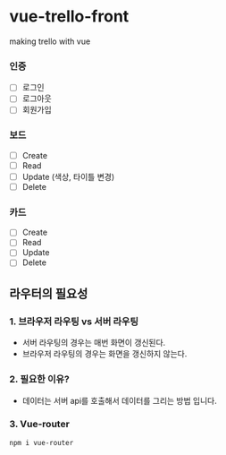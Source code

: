 # vue-trello-front

making trello with vue

### 인증

- [ ] 로그인
- [ ] 로그아웃
- [ ] 회원가입

### 보드

- [ ] Create
- [ ] Read
- [ ] Update (색상, 타이틀 변경)
- [ ] Delete

### 카드

- [ ] Create
- [ ] Read
- [ ] Update
- [ ] Delete

## 라우터의 필요성

### 1. 브라우저 라우팅 vs 서버 라우팅

- 서버 라우팅의 경우는 매번 화면이 갱신된다.
- 브라우저 라우팅의 경우는 화면을 갱신하지 않는다.

### 2. 필요한 이유?

- 데이터는 서버 api를 호출해서 데이터를 그리는 방법 입니다.

### 3. Vue-router

```bash
npm i vue-router
```
